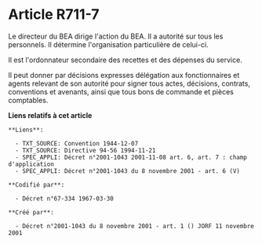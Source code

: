 # Article R711-7

Le directeur du BEA dirige l'action du BEA. Il a autorité sur tous les personnels. Il détermine l'organisation particulière
de celui-ci.

Il est l'ordonnateur secondaire des recettes et des dépenses du service.

Il peut donner par décisions expresses délégation aux fonctionnaires et agents relevant de son autorité pour signer tous
actes, décisions, contrats, conventions et avenants, ainsi que tous bons de commande et pièces comptables.

**Liens relatifs à cet article**

	**Liens**:

	  - TXT_SOURCE: Convention 1944-12-07
	  - TXT_SOURCE: Directive 94-56 1994-11-21
	  - SPEC_APPLI: Décret n°2001-1043 2001-11-08 art. 6, art. 7 : champ d'application
	  - SPEC_APPLI: Décret n°2001-1043 du 8 novembre 2001 - art. 6 (V)

	**Codifié par**:

	  - Décret n°67-334 1967-03-30

	**Créé par**:

	  - Décret n°2001-1043 du 8 novembre 2001 - art. 1 () JORF 11 novembre 2001
